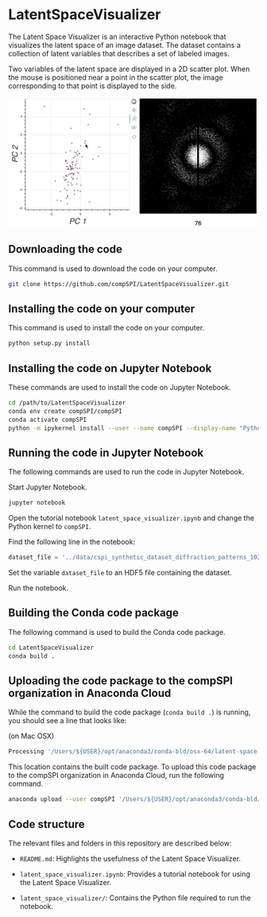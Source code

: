 # LatentSpaceVisualizer

The Latent Space Visualizer is an interactive Python notebook that visualizes the latent space of an image dataset. The dataset contains a collection of latent variables that describes a set of labeled images. 

Two variables of the latent space are displayed in a 2D scatter plot. When the mouse is positioned near a point in the scatter plot, the image corresponding to that point is displayed to the side.

<img src="figures/Figure1.png" />

## Downloading the code

This command is used to download the code on your computer.

```bash
git clone https://github.com/compSPI/LatentSpaceVisualizer.git
```

## Installing the code on your computer

This command is used to install the code on your computer.

```bash
python setup.py install
```

## Installing the code on Jupyter Notebook

These commands are used to install the code on Jupyter Notebook.

```bash
cd /path/to/LatentSpaceVisualizer
conda env create compSPI/compSPI
conda activate compSPI
python -m ipykernel install --user --name compSPI --display-name "Python (compSPI)"
```

## Running the code in Jupyter Notebook

The following commands are used to run the code in Jupyter Notebook.

Start Jupyter Notebook.

```bash
jupyter notebook 
```

Open the tutorial notebook ```latent_space_visualizer.ipynb``` and change the Python kernel to ```compSPI```.

Find the following line in the notebook:

```python
dataset_file = '../data/cspi_synthetic_dataset_diffraction_patterns_1024x1040.hdf5'
```

Set the variable ```dataset_file``` to an HDF5 file containing the dataset.

Run the notebook.

## Building the Conda code package

The following command is used to build the Conda code package.

```bash
cd LatentSpaceVisualizer
conda build .
```

## Uploading the code package to the compSPI organization in Anaconda Cloud

While the command to build the code package (`conda build .`) is running, you should see a line that looks like:

(on Mac OSX)
```bash 
Processing '/Users/${USER}/opt/anaconda3/conda-bld/osx-64/latent-space-visualizer-0.0.1-py37_0.tar.bz2'
```

This location contains the built code package. To upload this code package  to the compSPI organization in Anaconda Cloud, run the following command.

```bash
anaconda upload --user compSPI '/Users/${USER}/opt/anaconda3/conda-bld/osx-64/latent-space-visualizer-0.0.1-py37_0.tar.bz2'
```

## Code structure

The relevant files and folders in this repository are described below:

- ```README.md```: Highlights the usefulness of the Latent Space Visualizer. 

- ```latent_space_visualizer.ipynb```:  Provides a tutorial notebook for using the Latent Space Visualizer.

- ```latent_space_visualizer/```: Contains the Python file required to run the notebook.
